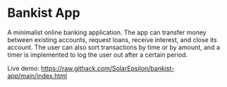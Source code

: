 # Bankist App

A minimalist online banking application. The app can transfer money between existing accounts, request loans, receive interest, and close its account. The user can also sort transactions by time or by amount, and a timer is implemented to log the user out after a certain period.

Live demo: https://raw.githack.com/SolarEpsilon/bankist-app/main/index.html
